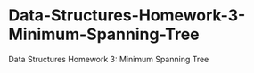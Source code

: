 # Data-Structures-Homework-3-Minimum-Spanning-Tree
Data Structures Homework 3: Minimum Spanning Tree

